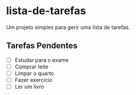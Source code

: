 # lista-de-tarefas
Um projeto simples para gerir uma lista de tarefas.
## Tarefas Pendentes
- [ ] Estudar para o exame
- [ ] Comprar leite
- [ ] Limpar o quarto
- [ ] Fazer exercício
- [ ] Ler um livro
